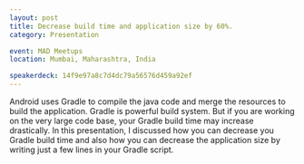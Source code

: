 ```yaml
---
layout: post
title: Decrease build time and application size by 60%.
category: Presentation

event: MAD Meetups
location: Mumbai, Maharashtra, India

speakerdeck: 14f9e97a8c7d4dc79a56576d459a92ef
---
```


Android uses Gradle to compile the java code and merge the resources to build the application. Gradle is powerful build system. But if you are working on the very large code base, your Gradle build time may increase drastically. In this presentation, I discussed how you can decrease you Gradle build time and also how you can decrease the application size by writing just a few lines in your Gradle script.
